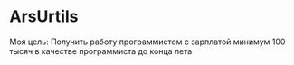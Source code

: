# ArsUrtils
Моя цель: Получить работу программистом с зарплатой минимум 100 тысяч в качестве программиста до конца лета
